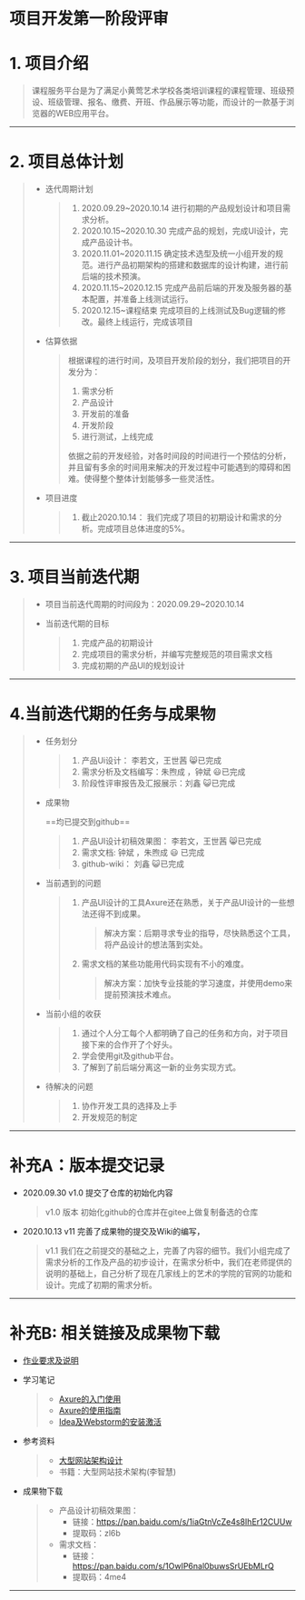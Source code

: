# 项目开发第一阶段评审

# 1. 项目介绍

> 课程服务平台是为了满足小黄莺艺术学校各类培训课程的课程管理、班级预设、班级管理、报名、缴费、开班、作品展示等功能，而设计的一款基于浏览器的WEB应用平台。
---
# 2. 项目总体计划

> - 迭代周期计划
>
>   > 1. 2020.09.29~2020.10.14    进行初期的产品规划设计和项目需求分析。
>   > 2. 2020.10.15~2020.10.30    完成产品的规划，完成UI设计，完成产品设计书。
>   > 3. 2020.11.01~2020.11.15      确定技术选型及统一小组开发的规范。进行产品初期架构的搭建和数据库的设计构建，进行前后端的技术预演。
>   > 4. 2020.11.15~2020.12.15      完成产品前后端的开发及服务器的基本配置，并准备上线测试运行。
>   > 5. 2020.12.15~课程结束       完成项目的上线测试及Bug逻辑的修改。最终上线运行，完成该项目
>
> - 估算依据
>
>   > 根据课程的进行时间，及项目开发阶段的划分，我们把项目的开发分为：
>   >
>   > 1. 需求分析
>   > 2. 产品设计
>   > 3. 开发前的准备
>   > 4. 开发阶段
>   > 5. 进行测试，上线完成
>   >
>   > 依据之前的开发经验，对各时间段的时间进行一个预估的分析，并且留有多余的时间用来解决的开发过程中可能遇到的障碍和困难。使得整个整体计划能够多一些灵活性。
>
> - 项目进度
>
>   > 1. 截止2020.10.14： 我们完成了项目的初期设计和需求的分析。完成项目总体进度的5%。

----

# 3. 项目当前迭代期

> - 项目当前迭代周期的时间段为：2020.09.29~2020.10.14
>
> - 当前迭代期的目标
>
>   > 1. 完成产品的初期设计
>   > 2. 完成项目的需求分析，并编写完整规范的项目需求文档
>   > 3. 完成初期的产品UI的规划设计

-----

# 4.当前迭代期的任务与成果物

> - 任务划分
>
>   > 1. 产品Ui设计：  李若文，王世茜   :smile_cat:已完成
>   > 2. 需求分析及文档编写：朱煦成 ，钟斌         :smiley:已完成 
>   > 3. 阶段性评审报告及汇报展示：刘鑫    :smiley_cat:已完成
>
> - 成果物 
>
>   ==均已提交到github==
>
>   > 1. 产品UI设计初稿效果图：  李若文，王世茜   :smile_cat:已完成
>   > 2. 需求文档:       钟斌 ，朱煦成     :smiley: 已完成
>   > 3. github-wiki： 刘鑫    :smiley_cat:已完成
>
> - 当前遇到的问题
>
>   > 1. 产品UI设计的工具Axure还在熟悉，关于产品UI设计的一些想法还得不到成果。
>   >
>   >    > 解决方案：后期寻求专业的指导，尽快熟悉这个工具，将产品设计的想法落到实处。
>   >
>   > 2. 需求文档的某些功能用代码实现有不小的难度。
>   >
>   >    > 解决方案：加快专业技能的学习速度，并使用demo来提前预演技术难点。
>
> - 当前小组的收获
>
>   > 1. 通过个人分工每个人都明确了自己的任务和方向，对于项目接下来的合作开了个好头。
>   > 2. 学会使用git及github平台。
>   > 3. 了解到了前后端分离这一新的业务实现方式。
>
> - 待解决的问题
>
>   > 1. 协作开发工具的选择及上手
>   > 2. 开发规范的制定

------

# 补充A：版本提交记录

- 2020.09.30 v1.0 提交了仓库的初始化内容
  
  > v1.0 版本   初始化github的仓库并在gitee上做复制备选的仓库
  
- 2020.10.13 v11 完善了成果物的提交及Wiki的编写，

  > v1.1   我们在之前提交的基础之上，完善了内容的细节。我们小组完成了需求分析的工作及产品的初步设计，在需求分析中，我们在老师提供的说明的基础上，自己分析了现在几家线上的艺术的学院的官网的功能和设计。完成了初期的需求分析。

----
# 补充B:  相关链接及成果物下载
- [作业要求及说明](https://www.notion.so/050256d18e7a4dbda8e6aef8ad90be5e)

- 学习笔记

  > - [Axure的入门使用](https://blog.csdn.net/Roben_/article/details/109064947)
  > - [Axure的使用指南](https://www.axure.com.cn/axure/course/)
  > - [Idea及Webstorm的安装激活](https://blog.csdn.net/weixin_43408595/article/details/105534958)

- 参考资料

  > - [大型网站架构设计](https://www.baidu.com/link?url=qMFjfjL4NtWKXaMNds1WC5vwVIS7xlqY9UgCB0AilZGBfamwNsui_ffXc06Q07TaxHFYOTxe-20wYECx_Kxa4_3BrREBPQcUpHXw7b1dbka&wd=&eqid=9714b1af0000e24c000000055f864e4a)
  > - 书籍：大型网站技术架构(李智慧)

- 成果物下载

  > - 产品设计初稿效果图：
  >   - 链接：https://pan.baidu.com/s/1iaGtnVcZe4s8IhEr12CUUw 
  >   - 提取码：zl6b 
  > - 需求文档：
  >   - 链接：https://pan.baidu.com/s/1OwIP6nal0buwsSrUEbMLrQ 
  >   - 提取码：4me4 

---





 

